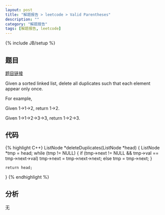 ```yaml
---
layout: post
title: "解题报告 > leetcode > Valid Parentheses"
description: ""
category: "解题报告"
tags: [解题报告, leetcode]
---
```

{% include JB/setup %}

## 题目

[题目链接](https://oj.leetcode.com/problems/remove-duplicates-from-sorted-list/)

Given a sorted linked list, delete all duplicates such that each element appear only once.

For example,

Given 1->1->2, return 1->2.

Given 1->1->2->3->3, return 1->2->3.

<!--more-->

## 代码

{% highlight C++}
ListNode *deleteDuplicates(ListNode *head) {
	ListNode *tmp = head;
	while (tmp != NULL) {
		if (tmp->next != NULL && tmp->val == tmp->next->val)
			tmp->next = tmp->next->next;
		else
			tmp = tmp->next;
	}

	return head;
}
{% endhighlight %}

## 分析

无
